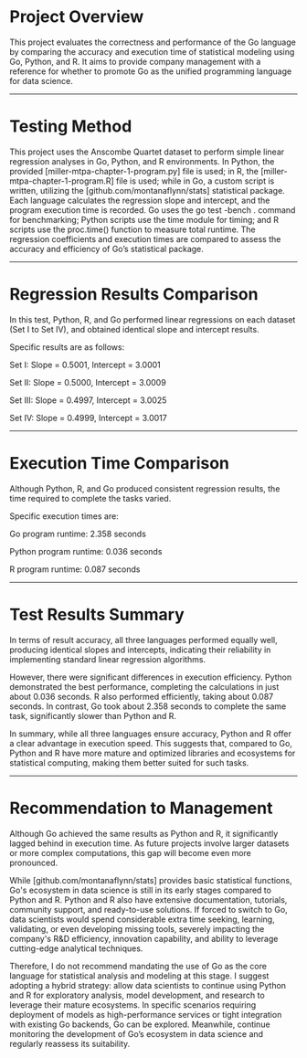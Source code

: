 # Project Overview
This project evaluates the correctness and performance of the Go language by comparing the accuracy and execution time of statistical modeling using Go, Python, and R. It aims to provide company management with a reference for whether to promote Go as the unified programming language for data science.

---

# Testing Method
This project uses the Anscombe Quartet dataset to perform simple linear regression analyses in Go, Python, and R environments. In Python, the provided [miller-mtpa-chapter-1-program.py] file is used; in R, the [miller-mtpa-chapter-1-program.R] file is used; while in Go, a custom script is written, utilizing the [github.com/montanaflynn/stats] statistical package. Each language calculates the regression slope and intercept, and the program execution time is recorded. Go uses the go test -bench . command for benchmarking; Python scripts use the time module for timing; and R scripts use the proc.time() function to measure total runtime. The regression coefficients and execution times are compared to assess the accuracy and efficiency of Go’s statistical package.

---

# Regression Results Comparison
In this test, Python, R, and Go performed linear regressions on each dataset (Set I to Set IV), and obtained identical slope and intercept results.

Specific results are as follows:

Set I: Slope = 0.5001, Intercept = 3.0001

Set II: Slope = 0.5000, Intercept = 3.0009

Set III: Slope = 0.4997, Intercept = 3.0025

Set IV: Slope = 0.4999, Intercept = 3.0017

---

# Execution Time Comparison
Although Python, R, and Go produced consistent regression results, the time required to complete the tasks varied.

Specific execution times are:

Go program runtime: 2.358 seconds

Python program runtime: 0.036 seconds

R program runtime: 0.087 seconds

---

# Test Results Summary
In terms of result accuracy, all three languages performed equally well, producing identical slopes and intercepts, indicating their reliability in implementing standard linear regression algorithms.

However, there were significant differences in execution efficiency. Python demonstrated the best performance, completing the calculations in just about 0.036 seconds. R also performed efficiently, taking about 0.087 seconds. In contrast, Go took about 2.358 seconds to complete the same task, significantly slower than Python and R.

In summary, while all three languages ensure accuracy, Python and R offer a clear advantage in execution speed. This suggests that, compared to Go, Python and R have more mature and optimized libraries and ecosystems for statistical computing, making them better suited for such tasks.

---

# Recommendation to Management
Although Go achieved the same results as Python and R, it significantly lagged behind in execution time. As future projects involve larger datasets or more complex computations, this gap will become even more pronounced.

While [github.com/montanaflynn/stats] provides basic statistical functions, Go's ecosystem in data science is still in its early stages compared to Python and R. Python and R also have extensive documentation, tutorials, community support, and ready-to-use solutions. If forced to switch to Go, data scientists would spend considerable extra time seeking, learning, validating, or even developing missing tools, severely impacting the company's R&D efficiency, innovation capability, and ability to leverage cutting-edge analytical techniques.

Therefore, I do not recommend mandating the use of Go as the core language for statistical analysis and modeling at this stage. I suggest adopting a hybrid strategy: allow data scientists to continue using Python and R for exploratory analysis, model development, and research to leverage their mature ecosystems. In specific scenarios requiring deployment of models as high-performance services or tight integration with existing Go backends, Go can be explored. Meanwhile, continue monitoring the development of Go’s ecosystem in data science and regularly reassess its suitability.


